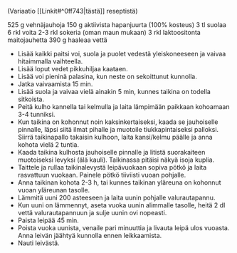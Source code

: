 (Variaatio [[Linkit#^0ff743|tästä]] reseptistä)

525 g vehnäjauhoja
150 g aktiivista hapanjuurta (100% kosteus)
3 tl suolaa
6 rkl voita
2-3 rkl sokeria (oman maun mukaan)
3 rkl laktoositonta maitojauhetta
390 g haaleaa vettä

- Lisää kaikki paitsi voi, suola ja puolet vedestä yleiskoneeseen ja vaivaa hitaimmalla vaihteella.
- Lisää loput vedet pikkuhiljaa kaataen. 
- Lisää voi pieninä palasina, kun neste on sekoittunut kunnolla.
- Jatka vaivaamista 15 min.
- Lisää suola ja vaivaa vielä ainakin 5 min, kunnes taikina on todella sitkoista.
- Peitä kulho kannella tai kelmulla ja laita lämpimään paikkaan kohoamaan 3-4 tunniksi.
- Kun taikina on kohonnut noin kaksinkertaiseksi, kaada se jauhoiselle pinnalle, läpsi siitä ilmat pihalle ja muotoile tiukkapintaiseksi palloksi. Siirrä taikinapallo takaisin kulhoon, laita kansi/kelmu päälle ja anna kohota vielä 2 tuntia.
- Kaada taikina kulhosta jauhoiselle pinnalle ja litistä suorakaiteen muotoiseksi levyksi (älä kauli). Taikinassa pitäisi näkyä isoja kuplia.
- Taittele ja rullaa taikinalevystä leipävuokaan sopiva pötkö ja laita rasvattuun vuokaan. Painele pötkö tiiviisti vuoan pohjalle.
- Anna taikinan kohota 2-3 h, tai kunnes taikinan yläreuna on kohonnut vuoan yläreunan tasolle.
- Lämmitä uuni 200 asteeseen ja laita uunin pohjalle valurautapannu.
- Kun uuni on lämmennyt, aseta vuoka uunin alimmalle tasolle, heitä 2 dl vettä valurautapannuun ja sulje uunin ovi nopeasti.
- Paista leipää 45 min.
- Poista vuoka uunista, venaile pari minuuttia ja livauta leipä ulos vuoasta. Anna leivän jäähtyä kunnolla ennen leikkaamista.
- Nauti leivästä.